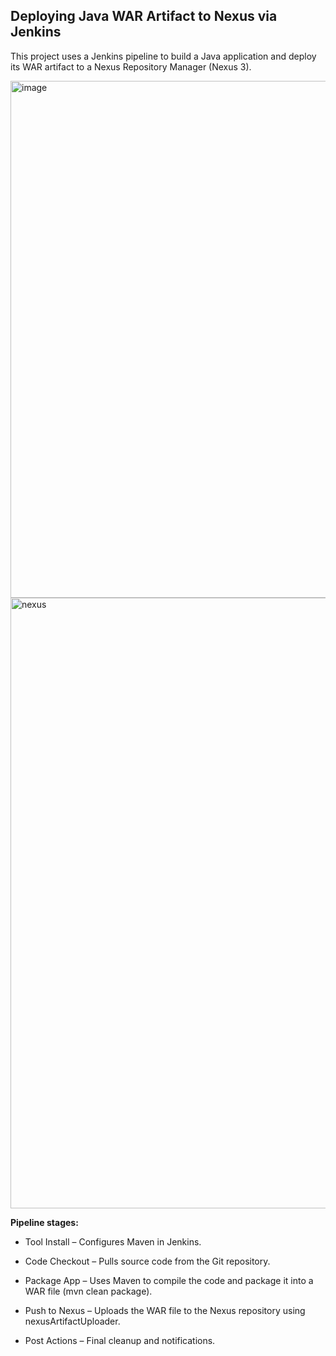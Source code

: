 

## Deploying Java WAR Artifact to Nexus via Jenkins


This project uses a Jenkins pipeline to build a Java application and deploy its WAR artifact to a Nexus Repository Manager (Nexus 3).


<img width="1912" height="827" alt="image" src="https://github.com/user-attachments/assets/c1cf775c-0d20-44ca-b110-7a6d16f39efb" />
<br>
<img width="1238" height="977" alt="nexus" src="https://github.com/user-attachments/assets/8aebaf53-31e2-4ec1-b3c4-ab5ef02bf285" />



**Pipeline stages:**

- Tool Install – Configures Maven in Jenkins.

- Code Checkout – Pulls source code from the Git repository.

- Package App – Uses Maven to compile the code and package it into a WAR file (mvn clean package).

- Push to Nexus – Uploads the WAR file to the Nexus repository using nexusArtifactUploader.

- Post Actions – Final cleanup and notifications.



